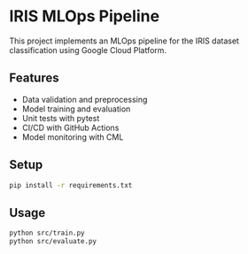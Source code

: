 # IRIS MLOps Pipeline

This project implements an MLOps pipeline for the IRIS dataset classification using Google Cloud Platform.

## Features
- Data validation and preprocessing
- Model training and evaluation
- Unit tests with pytest
- CI/CD with GitHub Actions
- Model monitoring with CML

## Setup
```bash
pip install -r requirements.txt
```

## Usage
```bash
python src/train.py
python src/evaluate.py
```
